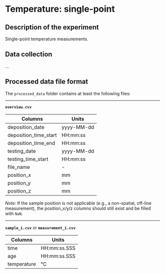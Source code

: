 # Temperature: single-point

## Description of the experiment

Single-point temperature measurements. 

## Data collection

...

## Processed data file format

The `processed_data` folder contains at least the following files:

---

**`overview.csv`**

|Columns                        | Units      |
|-------------------------------|------------|
| deposition_date               | yyyy-MM-dd |
| deposition_time_start         | HH:mm:ss   |
| deposition_time_end           | HH:mm:ss   |
| testing_date                  | yyyy-MM-dd |
| testing_time_start            | HH:mm:ss   |
| file_name                     | -          |
| position_x                    | mm         |
| position_y                    | mm         |
| position_z                    | mm         |

*Note:* If the sample position is not applicable (e.g., a non-spatial, off-line measurement), the position_x/y/z columns should still exist and be filled with `NaN`.

---

**`sample_i.csv`** or **`measurement_i.csv`**

|Columns                        | Units         |
|-------------------------------|---------------|
| time                          | HH:mm:ss.SSS  |
| age                           | HH:mm:ss.SSS  |
| temperature                   | °C            |
